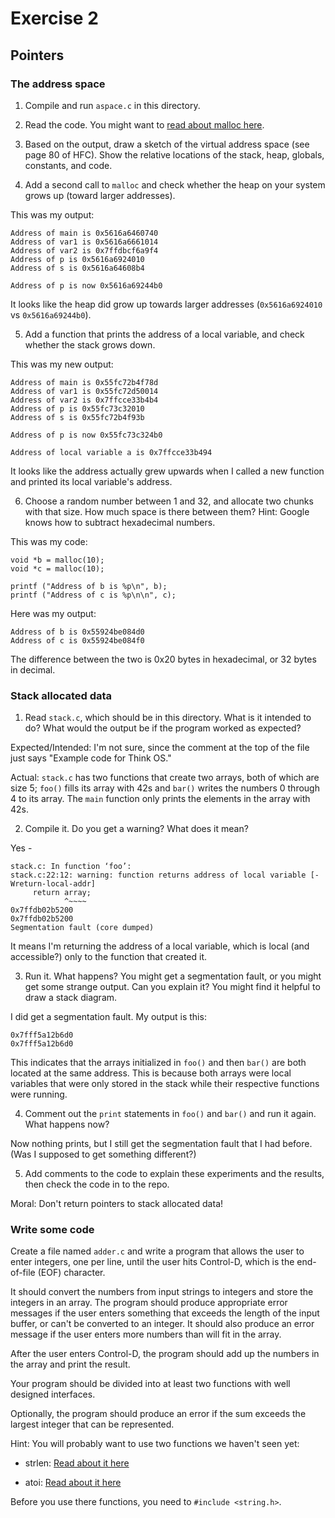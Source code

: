 # Exercise 2
## Pointers


### The address space

1. Compile and run `aspace.c` in this directory.

2. Read the code.  You might want to [read about malloc here](https://www.tutorialspoint.com/c_standard_library/c_function_malloc.htm).

3. Based on the output, draw a sketch of the virtual address space (see page 80 of HFC).  Show the relative locations of the stack, heap, globals, constants, and code.

4. Add a second call to `malloc` and check whether the heap on your system grows up (toward larger addresses).

This was my output:

```
Address of main is 0x5616a6460740
Address of var1 is 0x5616a6661014
Address of var2 is 0x7ffdbcf6a9f4
Address of p is 0x5616a6924010
Address of s is 0x5616a64608b4

Address of p is now 0x5616a69244b0
```

It looks like the heap did grow up towards larger addresses (`0x5616a6924010` vs `0x5616a69244b0`).

5. Add a function that prints the address of a local variable, and check whether the stack grows down.

This was my new output:

```
Address of main is 0x55fc72b4f78d
Address of var1 is 0x55fc72d50014
Address of var2 is 0x7ffcce33b4b4
Address of p is 0x55fc73c32010
Address of s is 0x55fc72b4f93b

Address of p is now 0x55fc73c324b0

Address of local variable a is 0x7ffcce33b494
```

It looks like the address actually grew upwards when I called a new function and printed its local variable's address.

6. Choose a random number between 1 and 32, and allocate two chunks with that size.
How much space is there between them?  Hint: Google knows how to subtract hexadecimal numbers.

This was my code:

```
void *b = malloc(10);
void *c = malloc(10);

printf ("Address of b is %p\n", b);
printf ("Address of c is %p\n\n", c);
```

Here was my output:

```
Address of b is 0x55924be084d0
Address of c is 0x55924be084f0
```

The difference between the two is 0x20 bytes in hexadecimal, or 32 bytes in decimal.

### Stack allocated data

1.  Read `stack.c`, which should be in this directory.  What is it
intended to do?  What would the output be if the program worked as
expected?

Expected/Intended: I'm not sure, since the comment at the top of the file just says "Example code for Think OS."

Actual: `stack.c` has two functions that create two arrays, both of which are size 5; `foo()` fills its array with 42s and `bar()` writes the numbers 0 through 4 to its array. The `main` function only prints the elements in the array with 42s.

2.  Compile it.  Do you get a warning?  What does it mean?

Yes - 

```
stack.c: In function ‘foo’:
stack.c:22:12: warning: function returns address of local variable [-Wreturn-local-addr]
     return array;
            ^~~~~
0x7ffdb02b5200
0x7ffdb02b5200
Segmentation fault (core dumped)
```

It means I'm returning the address of a local variable, which is local (and accessible?) only to the function that created it.

3.  Run it.  What happens?  You might get a segmentation fault, or you might get
some strange output.  Can you explain it?  You might find it
helpful to draw a stack diagram.

I did get a segmentation fault.  My output is this:

```
0x7fff5a12b6d0
0x7fff5a12b6d0
```

This indicates that the arrays initialized in `foo()` and then `bar()` are both located at the same address. This is because both arrays were local variables that were only stored in the stack while their respective functions were running.

4.  Comment out the `print` statements in `foo()` and `bar()` and run
it again.  What happens now?

Now nothing prints, but I still get the segmentation fault that I had before. (Was I supposed to get something different?)

5.  Add comments to the code to explain these experiments and the results,
then check the code in to the repo.

Moral: Don't return pointers to stack allocated data!


### Write some code

Create a file named `adder.c` and write a program that allows the user to enter integers, one per line, until the user hits Control-D, which is the end-of-file (EOF) character.

It should convert the numbers from input strings to integers and store the integers in an array.  The program should produce appropriate error messages if the user enters something that exceeds the length of the input buffer, or can't be converted to an integer.  It should also produce an error message if the user enters more numbers than will fit in the array.

After the user enters Control-D, the program should add up the numbers in the array and print the result.

Your program should be divided into at least two functions with well designed interfaces.

Optionally, the program should produce an error if the sum exceeds the largest integer that can be represented.

Hint: You will probably want to use two functions we haven't seen yet:

* strlen: [Read about it here](https://www.tutorialspoint.com/c_standard_library/c_function_strlen.htm)

* atoi: [Read about it here](https://www.tutorialspoint.com/c_standard_library/c_function_atoi.htm)

Before you use there functions, you need to `#include <string.h>`.
